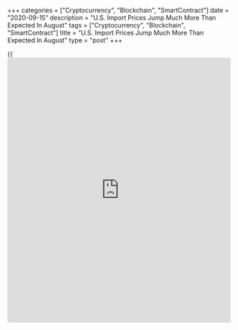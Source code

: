 +++
categories = ["Cryptocurrency", "Blockchain", "SmartContract"]
date = "2020-09-15"
description = "U.S. Import Prices Jump Much More Than Expected In August"
tags = ["Cryptocurrency", "Blockchain", "SmartContract"]
title = "U.S. Import Prices Jump Much More Than Expected In August"
type = "post"
+++

{{<iframe id="large-banner" src="https://www.bounty.group/#slide=24.0" width="100%" height="600" scrolling="no" style="border: 0px solid rgb(216, 221, 230); border-radius: 3px;">}}

Import prices in the U.S. saw another notable increase in the month of
August, according to a report released by the Labor Department on
Tuesday.

The Labor Department said import prices climbed by 0.9 percent in August
after jumping by an upwardly revised 1.2 percent in July.

Economists had expected import prices to rise by 0.5 percent compared to
the 0.7 percent increase originally reported for the previous month.

The report said export prices also rose by 0.5 percent in August
following an upwardly revised 0.9 percent advance in July.

Export prices were expected to edge up by 0.4 percent compared to the
0.8 percent growth originally reported for the previous month.

For comments and feedback [contact](https://www.playgroundfx.com/contact/): editorial@rtt[news](https://www.letsplayfx.com/blog/forex-news-website/).com

[Economic News][1]

 **What parts of the world are seeing the best (and worst) economic
performances lately? Click[here][2] to check out our [Econ Scorecard][2]
and find out! See up-to-the-moment [ranking](https://www.playgroundfx.com/blog/crypto-exchange-ranking/)s for the best and worst
performers in [GDP][3], [unemployment rate][4], [inflation][2] and much
more.**

   1. www.rtt[news](https://www.letsplayfx.com/blog/forex-news-website/).com/Content/EconomicNews.aspx
   2. www.rtt[news](https://www.letsplayfx.com/blog/forex-news-website/).com/economic-scorecard/world-rank/CPI/highest-performance.aspx
   3. www.rtt[news](https://www.letsplayfx.com/blog/forex-news-website/).com/economic-scorecard/world-rank/GDP/highest-performance.aspx
   4. www.rtt[news](https://www.letsplayfx.com/blog/forex-news-website/).com/economic-scorecard/world-rank/unemployment-rate/lowest-performance.aspx